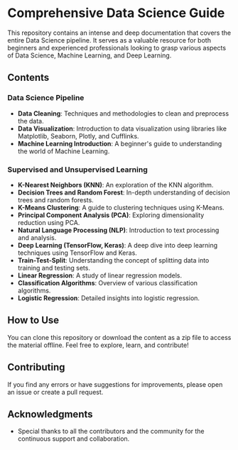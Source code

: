 # Comprehensive Data Science Guide

This repository contains an intense and deep documentation that covers the entire Data Science pipeline. It serves as a valuable resource for both beginners and experienced professionals looking to grasp various aspects of Data Science, Machine Learning, and Deep Learning.

## Contents

### Data Science Pipeline
- **Data Cleaning**: Techniques and methodologies to clean and preprocess the data.
- **Data Visualization**: Introduction to data visualization using libraries like Matplotlib, Seaborn, Plotly, and Cufflinks.
- **Machine Learning Introduction**: A beginner's guide to understanding the world of Machine Learning.

### Supervised and Unsupervised Learning
- **K-Nearest Neighbors (KNN)**: An exploration of the KNN algorithm.
- **Decision Trees and Random Forest**: In-depth understanding of decision trees and random forests.
- **K-Means Clustering**: A guide to clustering techniques using K-Means.
- **Principal Component Analysis (PCA)**: Exploring dimensionality reduction using PCA.
- **Natural Language Processing (NLP)**: Introduction to text processing and analysis.
- **Deep Learning (TensorFlow, Keras)**: A deep dive into deep learning techniques using TensorFlow and Keras.
- **Train-Test-Split**: Understanding the concept of splitting data into training and testing sets.
- **Linear Regression**: A study of linear regression models.
- **Classification Algorithms**: Overview of various classification algorithms.
- **Logistic Regression**: Detailed insights into logistic regression.

## How to Use

You can clone this repository or download the content as a zip file to access the material offline. Feel free to explore, learn, and contribute!

## Contributing

If you find any errors or have suggestions for improvements, please open an issue or create a pull request.

## Acknowledgments

- Special thanks to all the contributors and the community for the continuous support and collaboration.
